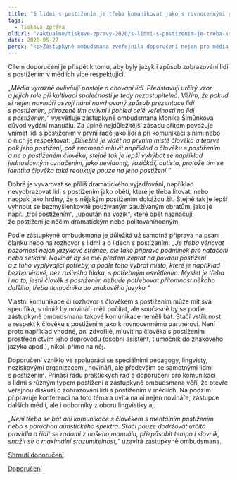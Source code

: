 ```yaml
---
title: "S lidmi s postižením je třeba komunikovat jako s rovnocennými partnery"
tags:
  - Tisková zpráva
oldUrl: "/aktualne/tiskove-zpravy-2020/s-lidmi-s-postizenim-je-treba-komunikovat-jako-s-rovnocennymi-partnery"
date: 2020-05-27
perex: "<p>Zástupkyně ombudsmana zveřejnila doporučení nejen pro média, jak mluvit a psát o lidech s postižením a jak s nimi komunikovat. S lidmi s postižením je podle ní třeba mluvit jako s rovnocennými partnery, přizpůsobit podmínky i způsob vedení rozhovoru konkrétnímu člověku s postižením.</p>"
---
```


<!-- imported from the old website -->

<p>Cílem doporučení je přispět k tomu, aby byly jazyk i způsob zobrazování lidí s postižením v médiích více respektující. </p> <p><i>„Média výrazně ovlivňují postoje a chování lidí. Představují určitý vzor a jejich role při kultivaci společnosti je tedy nezastupitelná. Věřím, že pokud si nejen novináři osvojí námi navrhovaný způsob prezentace lidí s postižením, přirozeně tím ovlivní i pohled celé veřejnosti na lidi s postižením,“</i> vysvětluje zástupkyně ombudsmana Monika Šimůnková důvod vydání manuálu. Za úplně nejdůležitější zásadu přitom považuje vnímat lidi s postižením v první řadě jako lidi a při komunikaci s nimi nebo o nich je respektovat: <i>„Důležité je vidět na prvním místě člověka a teprve pak jeho postižení, což znamená mluvit například o člověku s postižením a ne o postiženém člověku, stejně tak je lepší vyhýbat se například jednoslovným označením, jako nevidomý, vozíčkář, autista, protože tím se identita člověka také redukuje pouze na jeho postižení.“</i></p> <p>Dobré je vyvarovat se příliš dramatického vyjadřování, například nevyobrazovat lidi s postižením jako oběti, které je třeba litovat, nebo naopak jako hrdiny, že s nějakým postižením dokážou žít. Stejně tak je lepší vyhnout se bezmyšlenkovitě používaným zaužívaným obratům, jako je např. „trpí postižením“, „upoután na vozík“, které opět naznačují, že postižení je něčím dramatickým nebo politováníhodným.</p> <p>Podle zástupkyně ombudsmana je důležitá už samotná příprava na psaní článku nebo na rozhovor s lidmi a o lidech s postižením: <i>„Je třeba věnovat pozornost nejen jazykové stránce, ale také přípravě podmínek pro natáčení nebo setkání. Novinář by se měl předem zeptat na povahu postižení a z toho vyplývající potřeby, a podle toho vybrat místo, které je například bezbariérové, bez rušivého hluku, s potřebným osvětlením. Myslet je třeba i na to, jestli člověk s postižením nebude potřebovat přítomnost někoho dalšího, třeba tlumočníka do znakového jazyka.“</i></p> <p>Vlastní komunikace či rozhovor s člověkem s postižením může mít svá specifika, s nimiž by novináři měli počítat, ale současně by se podle zástupkyně ombudsmana takové komunikace neměli bát. Stačí vstřícnost a respekt k člověku s postižením jako k rovnocennému partnerovi. Není proto například vhodné, ani zdvořilé, mluvit na člověka s postižením prostřednictvím jeho doprovodu (osobní asistent, tlumočník do znakového jazyka apod.), nikoli přímo na něj.</p> <p>Doporučení vzniklo ve spolupráci se speciálními pedagogy, lingvisty, neziskovými organizacemi, novináři, ale především se samotnými lidmi s postižením. Přináší řadu praktických rad a doporučení pro komunikaci s lidmi s různým typem postižení a zástupkyně ombudsmana věří, že otevře veřejnou diskuzi o zobrazování lidí s postižením v médiích. Na podzim připravuje konferenci na toto téma a uvítá na ní nejen novináře, zástupce dalších médií, ale i odborníky z oboru lingvistiky aj.</p> <p><i>„Není třeba se bát ani komunikace s člověkem s mentálním postižením nebo s poruchou autistického spektra. Stačí pouze dodržovat určitá pravidla a řídit se radami z našeho manuálu, přizpůsobit tempo i slovník, snažit se o maximální srozumitelnost,“</i> uzavírá zástupkyně ombudsmana.</p><p><a href="https://www.ochrance.cz/fileadmin/user_upload/CRPD/Doporuceni/6-2020_doporuceni_media-letak.pdf" target="_blank">Shrnutí doporučení</a></p><p><a href="https://www.ochrance.cz/fileadmin/user_upload/CRPD/Doporuceni/6-2020_doporuceni_media.pdf" target="_blank">Doporučení</a></p>
